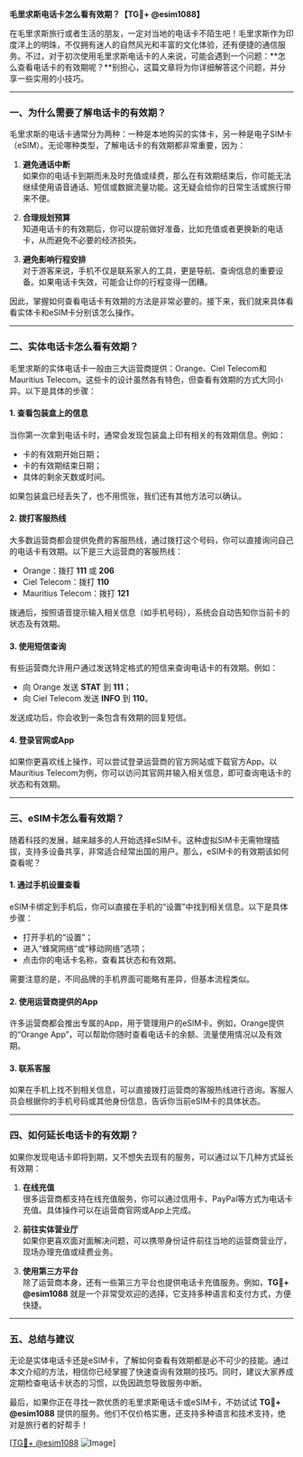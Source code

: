 **毛里求斯电话卡怎么看有效期？【TG💪+ @esim1088】**

在毛里求斯旅行或者生活的朋友，一定对当地的电话卡不陌生吧！毛里求斯作为印度洋上的明珠，不仅拥有迷人的自然风光和丰富的文化体验，还有便捷的通信服务。不过，对于初次使用毛里求斯电话卡的人来说，可能会遇到一个问题：**怎么查看电话卡的有效期呢？**别担心，这篇文章将为你详细解答这个问题，并分享一些实用的小技巧。

---

### **一、为什么需要了解电话卡的有效期？**

毛里求斯的电话卡通常分为两种：一种是本地购买的实体卡，另一种是电子SIM卡（eSIM）。无论哪种类型，了解电话卡的有效期都非常重要，因为：

1. **避免通话中断**  
   如果你的电话卡到期而未及时充值或续费，那么在有效期结束后，你可能无法继续使用语音通话、短信或数据流量功能。这无疑会给你的日常生活或旅行带来不便。

2. **合理规划预算**  
   知道电话卡的有效期后，你可以提前做好准备，比如充值或者更换新的电话卡，从而避免不必要的经济损失。

3. **避免影响行程安排**  
   对于游客来说，手机不仅是联系家人的工具，更是导航、查询信息的重要设备。如果电话卡失效，可能会让你的行程变得一团糟。

因此，掌握如何查看电话卡有效期的方法是非常必要的。接下来，我们就来具体看看实体卡和eSIM卡分别该怎么操作。

---

### **二、实体电话卡怎么看有效期？**

毛里求斯的实体电话卡一般由三大运营商提供：Orange、Ciel Telecom和Mauritius Telecom。这些卡的设计虽然各有特色，但查看有效期的方式大同小异。以下是具体的步骤：

#### **1. 查看包装盒上的信息**
当你第一次拿到电话卡时，通常会发现包装盒上印有相关的有效期信息。例如：
- 卡的有效期开始日期；
- 卡的有效期结束日期；
- 具体的剩余天数或时间。

如果包装盒已经丢失了，也不用慌张，我们还有其他方法可以确认。

#### **2. 拨打客服热线**
大多数运营商都会提供免费的客服热线，通过拨打这个号码，你可以直接询问自己的电话卡有效期。以下是三大运营商的客服热线：
- Orange：拨打 **111** 或 **206**
- Ciel Telecom：拨打 **110**
- Mauritius Telecom：拨打 **121**

拨通后，按照语音提示输入相关信息（如手机号码），系统会自动告知你当前卡的状态及有效期。

#### **3. 使用短信查询**
有些运营商允许用户通过发送特定格式的短信来查询电话卡的有效期。例如：
- 向 Orange 发送 **STAT** 到 **111**；
- 向 Ciel Telecom 发送 **INFO** 到 **110**。

发送成功后，你会收到一条包含有效期的回复短信。

#### **4. 登录官网或App**
如果你更喜欢线上操作，可以尝试登录运营商的官方网站或下载官方App。以Mauritius Telecom为例，你可以访问其官网并输入相关信息，即可查询电话卡的状态和有效期。

---

### **三、eSIM卡怎么看有效期？**

随着科技的发展，越来越多的人开始选择eSIM卡。这种虚拟SIM卡无需物理插拔，支持多设备共享，非常适合经常出国的用户。那么，eSIM卡的有效期该如何查看呢？

#### **1. 通过手机设置查看**
eSIM卡绑定到手机后，你可以直接在手机的“设置”中找到相关信息。以下是具体步骤：
- 打开手机的“设置”；
- 进入“蜂窝网络”或“移动网络”选项；
- 点击你的电话卡名称，查看其状态和有效期。

需要注意的是，不同品牌的手机界面可能略有差异，但基本流程类似。

#### **2. 使用运营商提供的App**
许多运营商都会推出专属的App，用于管理用户的eSIM卡。例如，Orange提供的“Orange App”，可以帮助你随时查看电话卡的余额、流量使用情况以及有效期。

#### **3. 联系客服**
如果在手机上找不到相关信息，可以直接拨打运营商的客服热线进行咨询。客服人员会根据你的手机号码或其他身份信息，告诉你当前eSIM卡的具体状态。

---

### **四、如何延长电话卡的有效期？**

如果你发现电话卡即将到期，又不想失去现有的服务，可以通过以下几种方式延长有效期：

1. **在线充值**  
   很多运营商都支持在线充值服务，你可以通过信用卡、PayPal等方式为电话卡充值。具体操作可以在运营商官网或App上完成。

2. **前往实体营业厅**  
   如果你更喜欢面对面解决问题，可以携带身份证件前往当地的运营商营业厅，现场办理充值或续费业务。

3. **使用第三方平台**  
   除了运营商本身，还有一些第三方平台也提供电话卡充值服务。例如，**TG💪+ @esim1088** 就是一个非常受欢迎的选择，它支持多种语言和支付方式，方便快捷。

---

### **五、总结与建议**

无论是实体电话卡还是eSIM卡，了解如何查看有效期都是必不可少的技能。通过本文介绍的方法，相信你已经掌握了快速查询有效期的技巧。同时，建议大家养成定期检查电话卡状态的习惯，以免因疏忽导致服务中断。

最后，如果你正在寻找一款优质的毛里求斯电话卡或eSIM卡，不妨试试 **TG💪+ @esim1088** 提供的服务。他们不仅价格实惠，还支持多种语言和技术支持，绝对是旅行者的好帮手！

[[TG💪+ @esim1088](https://t.me/s/esim1088) ![Image](https://i.postimg.cc/4NQfJmqS/Snipaste-2025-05-13-00-14-12.png)]